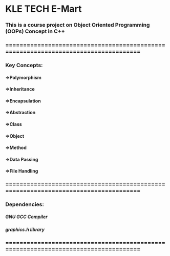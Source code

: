 # KLE TECH E-Mart
### This is a course project on Object Oriented Programming (OOPs) Concept in C++
### ===================================================================================
### Key Concepts:
#### =>Polymorphism
#### =>Inheritance
#### =>Encapsulation
#### =>Abstraction
#### =>Class
#### =>Object
#### =>Method
#### =>Data Passing
#### =>File Handling
### ===================================================================================
### Dependencies:
##### GNU GCC Compiler
##### graphics.h library
### ===================================================================================